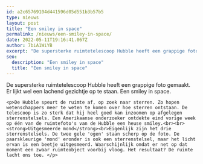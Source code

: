 ```yaml
---
id: a2c65769104d441596d05d551b3b57b5
type: nieuws
layout: post
title: "Een smiley in space"
permalink: /nieuws/een-smiley-in-space/
date: 2022-05-11T19:16:41.067Z
author: 7biA1WiYB
excerpt: "De supersterke ruimtetelescoop Hubble heeft een grappige foto gemaakt. Er lijkt wel een lachend gezichtje op te staan. Een smiley in space.  "
seo:
  description: "Een smiley in space"
  title: "Een smiley in space"
---
```

De supersterke ruimtetelescoop Hubble heeft een grappige foto gemaakt. Er lijkt wel een lachend gezichtje op te staan. Een smiley in space.  

    <p>De Hubble speurt de ruimte af, op zoek naar sterren. Zo hopen wetenschappers meer te weten te komen over hoe sterren ontstaan. De telescoop is zo sterk dat hij heel goed kan inzoomen op afgelegen sterrenstelsels. Een Amerikaanse onderzoeker ontdekte eind vorige week op één van de ruimtefoto's van de Hubble een heuse smiley.<br><br><strong>Uitgesmeerde mond</strong><br>Eigenlijk zijn het drie sterrenstelsels. De twee gele 'ogen' staan scherp op de foto. De paarskleurige 'mond' eronder is ook een sterrenstelsel, maar het licht ervan is een beetje uitgesmeerd. Waarschijnlijk omdat er net op dat moment een zwaar ruimteobject voorbij vloog. Het resultaat? De ruimte lacht ons toe. </p>  
